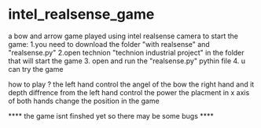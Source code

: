 # intel_realsense_game
a bow and arrow game played using intel realsense camera 
to start the game:
1.you need to download the folder "with realsense" and "realsense.py"
2.open technion "technion industrial project" in the folder that will start the game 
3. open and run the "realsense.py" pythin file 
4. u can try the game 

how to play ?
the left hand control the angel of the bow 
the right hand and it depth diffrence from the left hand control the power 
the placment in x axis of both hands change the position in the game 


**** the game isnt finshed yet so there may be some bugs ****

